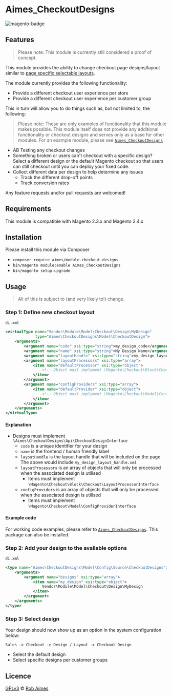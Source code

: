 # Aimes_CheckoutDesigns

![magento-badge]

## Features

> Please note: This module is currently still considered a proof of concept.

This module provides the ability to change checkout page designs/layout similar to [page specific selectable layouts][page-layouts].

The module currently provides the following functionality:

* Provide a different checkout user experience per store
* Provide a different checkout user experience per customer group

This in turn will allow you to do things such as, but not limited to, the following:

> Please note: These are only examples of functionality that this module makes possible. This module itself does not provide any additional functionality or checkout designs and serves only as a base for other modules. For an example module, please see [`Aimes_CheckoutDesigns`][example-module]

* AB Testing any checkout changes
* Something broken or users can't checkout with a specific design? Select a different design or the default Magento checkout so that users can still checkout until you can deploy your fixed code.
* Collect different data per design to help determine any issues
    * Track the different drop-off points
    * Track conversion rates

Any feature requests and/or pull requests are welcomed!

## Requirements

This module is compatible with Magento 2.3.x and Magento 2.4.x

## Installation

Please install this module via Composer

* `composer require aimes/module-checkout-designs`
* `bin/magento module:enable Aimes_CheckoutDesigns`
* `bin/magento setup:upgrade`

## Usage

> All of this is subject to (and very likely to!) change.

### Step 1: Define new checkout layout
`di.xml`
```xml
<virtualType name="Vendor\Module\Model\Checkout\Design\MyDesign"
             type="Aimes\CheckoutDesigns\Model\CheckoutDesign">
    <arguments>
        <argument name="code" xsi:type="string">my_design_code</argument>
        <argument name="name" xsi:type="string">My Design Name</argument>
        <argument name="layoutHandle" xsi:type="string">my_design_layout_handle</argument>
        <argument name="layoutProcessors" xsi:type="array">
            <item name="defaultProcessor" xsi:type="object">
                <!-- Object must implement \Magento\Checkout\Block\Checkout\LayoutProcessorInterface -->
            </item>
        </argument>
        <argument name="configProviders" xsi:type="array">
            <item name="defaultProvider" xsi:type="object">
                <!-- Object must implement \Magento\Checkout\Model\ConfigProviderInterface -->
            </item>
        </argument>
    </arguments>
</virtualType>
```

#### Explanation

* Designs must implement `\Aimes\CheckoutDesigns\Api\CheckoutDesignInterface` 
    * `code` is a unique identifier for your design
    * `name` is the frontend / human friendly label
    * `layoutHandle` is the layout handle that will be included on the page. The above would include `my_design_layout_handle.xml`
    * `layoutProcessors` is an array of objects that will only be processed when the associated design is utilised
        * Items must implement `\Magento\Checkout\Block\Checkout\LayoutProcessorInterface`
    * `configProviders` is an array of objects that will only be processed when the associated design is utilised
        * Items must implement `\Magento\Checkout\Model\ConfigProviderInterface`
    
#### Example code
For working code examples, please refer to [`Aimes_CheckoutDesigns`][example-module]. This package can also be installed.
    
### Step 2: Add your design to the available options
`di.xml`
```xml
<type name="Aimes\CheckoutDesigns\Model\Config\Source\CheckoutDesigns">
    <arguments>
        <argument name="designs" xsi:type="array">
            <item name="my_design" xsi:type="object">
                Vendor\Module\Model\Checkout\Design\MyDesign
            </item>
        </argument>
    </arguments>
</type>
```
    
### Step 3: Select design
Your design should now show up as an option in the system configuration below:

`Sales -> Checkout -> Design / Layout -> Checkout Design`

* Select the default design
* Select specific designs per customer groups

## Licence
[GPLv3][gpl] © [Rob Aimes][author]

[magento-badge]:https://img.shields.io/badge/magento-2.3.x%20%7C%202.4.x-orange.svg?logo=magento&style=for-the-badge
[page-layouts]:https://devdocs.magento.com/guides/v2.4/frontend-dev-guide/layouts/xml-manage.html#create-cms-pageproductcategory-specific-selectable-layouts
[example-module]:https://github.com/robaimes/module-checkout-designs-example
[gpl]:https://www.gnu.org/licenses/gpl-3.0.en.html
[author]:https://aimes.dev/
